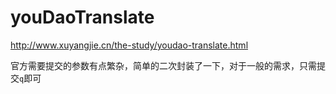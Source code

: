 ﻿youDaoTranslate
===============

http://www.xuyangjie.cn/the-study/youdao-translate.html

官方需要提交的参数有点繁杂，简单的二次封装了一下，对于一般的需求，只需提交`q`即可
